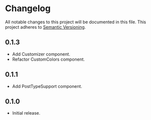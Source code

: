 # Changelog
All notable changes to this project will be documented in this file. This project adheres to [Semantic Versioning](http://semver.org/spec/v2.0.0.html).

## 0.1.3

* Add Customizer component.
* Refactor CustomColors component.

## 0.1.1

* Add PostTypeSupport component.

## 0.1.0

* Initial release.